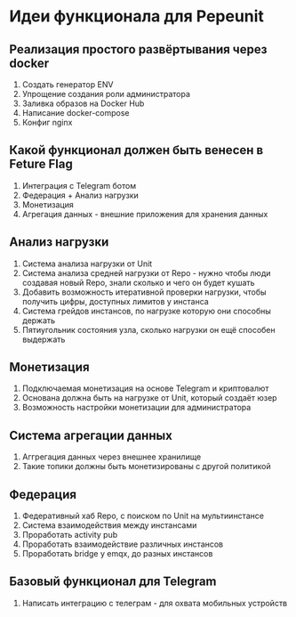 # Идеи функционала для Pepeunit

## Реализация простого развёртывания через docker
1. Создать генератор ENV
2. Упрощение создания роли администратора
3. Заливка образов на Docker Hub
4. Написание docker-compose
5. Конфиг nginx

## Какой функционал должен быть венесен в Feture Flag

1. Интеграция с Telegram ботом
1. Федерация + Анализ нагрузки
1. Монетизация
1. Агрегация данных - внешние приложения для хранения данных

## Анализ нагрузки

1. Система анализа нагрузки от Unit
1. Система анализа средней нагрузки от Repo - нужно чтобы люди создавая новый Repo, знали сколько и чего он будет кушать
1. Добавить возможность итеративной проверки нагрузки, чтобы получить цифры, доступных лимитов у инстанса
1. Система грейдов инстансов, по нагрузке которую они способны держать
1. Пятиугольник состояния узла, сколько нагрузки он ещё способен выдержать

## Монетизация

1. Подключаемая монетизация на основе Telegram и криптовалют
1. Основана должна быть на нагрузке от Unit, который создаёт юзер
1. Возможность настройки монетизации для администратора

## Система агрегации данных

1. Аггрегация данных через внешнее хранилище
1. Такие топики должны быть монетизированы с другой политикой

## Федерация

1. Федеративный хаб Repo, c поиском по Unit на мультиинстансе
1. Система взаимодействия между инстансами
1. Проработать activity pub
1. Проработать взаимодействие различных инстансов
1. Проработать bridge y emqx, до разных инстансов

## Базовый функционал для Telegram
1. Написать интеграцию с телеграм - для охвата мобильных устройств
